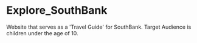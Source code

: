 # Explore_SouthBank
Website that serves as a 'Travel Guide' for SouthBank. Target Audience is children under the age of 10.
